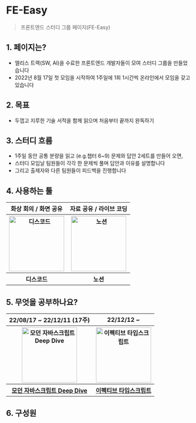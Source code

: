 # FE-Easy
> 프론트엔드 스터디 그룹 페이지(FE-Easy)

## 1. 페이지는?
- 엘리스 트랙(SW, AI)을 수료한 프론트엔드 개발자들이 모여 스터디 그룹을 만들었습니다
- 2022년 8월 17일 첫 모임을 시작하여 1주일에 1회 1시간씩 온라인에서 모임을 갖고 있습니다

## 2. 목표
- 두껍고 지루한 기술 서적을 함께 읽으며 처음부터 끝까지 완독하기

## 3. 스터디 흐름
- 1주일 동안 공통 분량을 읽고 (e.g.챕터 6~9) 문제와 답안 2세트를 만들어 오면,
- 스터디 모임날 팀원들이 각각 한 문제씩 풀며 답안과 이유를 설명합니다
- 그리고 출제자와 다른 팀원들이 피드백을 진행합니다

## 4. 사용하는 툴
<table>
    <tr>
        <th>화상 회의 / 화면 공유</th>
        <th>자료 공유 / 라이브 코딩</th>
    </tr>
    <tr>
        <th>
            <img width="150px" alt="디스코드" src="https://w.namu.la/s/88fedfb02f653aa71c504844280b28931dafee89f47af8bd4e4e153847ee42a1976d7ad8aed06b4028cffaf61d21036c333126128d81602884160a4d4771ccfd7a13e321967d0ae2f46be345a55cbbb70c4f45c88944ea032e85f7e5b8986d555e2d8b1bec1b69bc7e0c75d9077a350a">
        </th>
        <th>
            <img width="150px" alt="노션" src="https://w.namu.la/s/55f8f597ebaceeb4e3397bc34606addfbf29530ddc5c0784541c4f8c2847047232c525971afb96be3b7e12bc61bc854b43bc6e02ab6c5e904e9f6680180f64713938b659bebd6ae5a5d99cd13d34c886847b8588f98b99a22378252c637145ee">
        </th>
    </tr>
    <tr>
        <th>디스코드</th>
        <th>노션</th>
    </tr>
</table>

## 5. 무엇을 공부하나요?
<table>
    <tr>
        <th>22/08/17 ~ 22/12/11 (17주)</th>
        <th>22/12/12 ~</th>
    </tr>
    <tr>
        <th>
            <a href="http://www.yes24.com/Product/Goods/92742567">
                <img width="150px" alt="모던 자바스크립트 Deep Dive" src="https://image.yes24.com/goods/92742567/XL">
            </a>
        </th>
        <th>
            <a href="http://www.yes24.com/Product/Goods/102124327">
                <img width="150px" alt="이펙티브 타입스크립트" src="https://image.yes24.com/goods/102124327/XL">
            </a>
        </th>
    </tr>
    <tr>
        <th><a href="https://github.com/FE-Easy/modern-js-deepdive">모던 자바스크립트 Deep Dive</a></th>
        <th><a href="https://github.com/FE-Easy/effective-typescript">이펙티브 타입스크립트</a></th>
    </tr>
</table>

## 6. 구성원